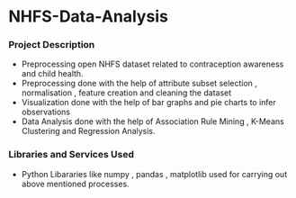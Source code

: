 # NHFS-Data-Analysis


### Project Description
* Preprocessing open NHFS dataset related to contraception awareness and child health.
* Preprocessing done with the help of attribute subset selection , normalisation , feature creation and cleaning the dataset
* Visualization done with the help of bar graphs and pie charts to infer observations
* Data Analysis done with the help of Association Rule Mining , K-Means Clustering and Regression Analysis. 

### Libraries and Services Used
* Python Libararies like numpy , pandas , matplotlib used for carrying out above mentioned processes.
